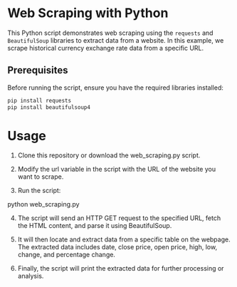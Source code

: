 # Web Scraping with Python

This Python script demonstrates web scraping using the `requests` and `BeautifulSoup` libraries to extract data from a website. In this example, we scrape historical currency exchange rate data from a specific URL.

## Prerequisites

Before running the script, ensure you have the required libraries installed:

```bash
pip install requests
pip install beautifulsoup4
```
# Usage
1. Clone this repository or download the web_scraping.py script.

2. Modify the url variable in the script with the URL of the website you want to scrape.

3. Run the script:

python web_scraping.py

4. The script will send an HTTP GET request to the specified URL, fetch the HTML content, and parse it using BeautifulSoup.

5. It will then locate and extract data from a specific table on the webpage. The extracted data includes date, close price, open price, high, low, change, and percentage change.

6. Finally, the script will print the extracted data for further processing or analysis.
